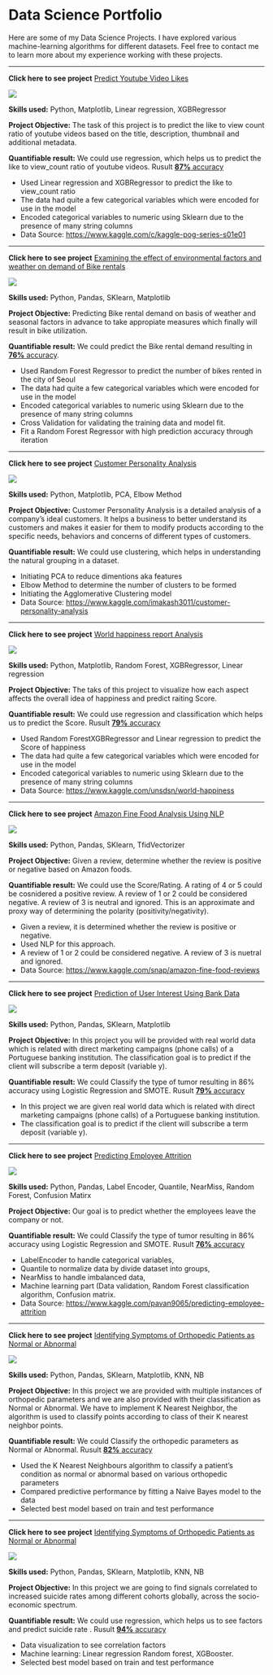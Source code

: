 # Data Science Portfolio

Here are some of my Data Science Projects. I have explored various machine-learning algorithms for different datasets. Feel free to contact me to learn more about my experience working with these projects.

***

**Click here to see project** [Predict Youtube Video Likes](https://github.com/alesandrsokirka/youtube_predictions_Kaggle/blob/main/youtube_project.ipynb)

<img src="images/youtube.jpg?raw=true"/>

**Skills used:** Python, Matplotlib, Linear regression, XGBRegressor 

**Project Objective:** The task of this project is to predict the like to view count ratio of youtube videos based on the title, description, thumbnail and additional metadata.

**Quantifiable result:** We could use regression, which helps us to predict the like to view_count ratio of youtube videos. Rusult [**87%** accuracy](https://github.com/alesandrsokirka/youtube_predictions_Kaggle/blob/main/youtube_project.ipynb)

- Used Linear regression and XGBRegressor to predict the like to view_count ratio
- The data had quite a few categorical variables which were encoded for use in the model
- Encoded categorical variables to numeric using Sklearn due to the presence of many string columns
- Data Source: https://www.kaggle.com/c/kaggle-pog-series-s01e01

***

**Click here to see project** [Examining the effect of environmental factors and weather on demand of Bike rentals](https://github.com/alesandrsokirka/linear_regr_seoul_bikes/blob/main/final_linear_regr_seoul_bikes.ipynb) 

<img src="images/bike.jpg?raw=true"/>

**Skills used:** Python, Pandas, SKlearn, Matplotlib

**Project Objective:** Predicting Bike rental demand on basis of weather and seasonal factors in advance to take appropiate measures which finally will result in bike utilization.

**Quantifiable result:** We could predict the Bike rental demand resulting in [**76%** accuracy](https://github.com/alesandrsokirka/linear_regr_seoul_bikes/blob/main/final_linear_regr_seoul_bikes.ipynb).

- Used Random Forest Regressor to predict the number of bikes rented in the city of Seoul
- The data had quite a few categorical variables which were encoded for use in the model
- Encoded categorical variables to numeric using Sklearn due to the presence of many string columns
- Cross Validation for validating the training data and model fit.
- Fit a Random Forest Regressor with high prediction accuracy through iteration

***

**Click here to see project** [Customer Personality Analysis](https://github.com/alesandrsokirka/Customer_Personality_Analysis_Kaggle/blob/main/Customer_personality.ipynb)

<img src="images/customer.jpg?raw=true"/>

**Skills used:** Python, Matplotlib, PCA, Elbow Method

**Project Objective:** Customer Personality Analysis is a detailed analysis of a company’s ideal customers. It helps a business to better understand its customers and makes it easier for them to modify products according to the specific needs, behaviors and concerns of different types of customers.

**Quantifiable result:** We could use clustering, which helps in understanding the natural grouping in a dataset.

- Initiating PCA to reduce dimentions aka features
- Elbow Method to determine the number of clusters to be formed
- Initiating the Agglomerative Clustering model
- Data Source: https://www.kaggle.com/imakash3011/customer-personality-analysis


***

**Click here to see project** [World happiness report Analysis](https://github.com/alesandrsokirka/world_happiness_report_Kaggle/blob/main/World_Happiness_Report.ipynb)

<img src="images/happy.jpg?raw=true"/>

**Skills used:** Python, Matplotlib, Random Forest, XGBRegressor, Linear regression 

**Project Objective:** The taks of this project to visualize how each aspect affects the overall idea of happiness and predict raiting Score.

**Quantifiable result:** We could use regression and classification which helps us to predict the Score. Rusult [**79%** accuracy](https://github.com/alesandrsokirka/world_happiness_report_Kaggle/blob/main/World_Happiness_Report.ipynb)

- Used Random ForestXGBRegressor and Linear regression to predict the Score of happiness
- The data had quite a few categorical variables which were encoded for use in the model
- Encoded categorical variables to numeric using Sklearn due to the presence of many string columns
- Data Source: https://www.kaggle.com/unsdsn/world-happiness


***


**Click here to see project** [Amazon Fine Food Analysis Using NLP](https://github.com/alesandrsokirka/amazon_nlp/blob/main/amazon.ipynb)

<img src="images/amazon.jpeg?raw=true"/>

**Skills used:** Python, Pandas, SKlearn, TfidVectorizer 

**Project Objective:** Given a review, determine whether the review is positive or negative based on Amazon foods.

**Quantifiable result:** We could use the Score/Rating. A rating of 4 or 5 could be cosnidered a positive review. A review of 1 or 2 could be considered negative. A review of 3 is neutral and ignored. This is an approximate and proxy way of determining the polarity (positivity/negativity).

- Given a review, it is determined whether the review is positive or negative.
- Used NLP for this approach.
- A review of 1 or 2 could be considered negative. A review of 3 is nuetral and ignored.
- Data Source: https://www.kaggle.com/snap/amazon-fine-food-reviews


***


**Click here to see project** [Prediction of User Interest Using Bank Data](https://github.com/alesandrsokirka/Logistic_Regression_project_bank/blob/main/logistic__bank_portug.ipynb)

<img src="images/bank.jpg?raw=true"/>

**Skills used:** Python, Pandas, SKlearn, Matplotlib 

**Project Objective:** In this project you will be provided with real world data which is related with direct marketing campaigns (phone calls) of a Portuguese banking institution. The classification goal is to predict if the client will subscribe a term deposit (variable y).

**Quantifiable result:** We could Classify the type of tumor resulting in 86% accuracy using Logistic Regression and SMOTE. Rusult [**79%** accuracy](https://github.com/alesandrsokirka/Logistic_Regression_project_bank/blob/main/logistic__bank_portug.ipynb)

- In this project we are given real world data which is related with direct marketing campaigns (phone calls) of a Portuguese banking institution.
- The classification goal is to predict if the client will subscribe a term deposit (variable y).


***


**Click here to see project** [Predicting Employee Attrition](https://github.com/alesandrsokirka/employee_attrition_prediction/blob/main/employee.ipynb)

<img src="images/employee.jpg?raw=true"/>

**Skills used:** Python, Pandas, Label Encoder, Quantile, NearMiss, Random Forest, Confusion Matirx

**Project Objective:** Our goal is to predict whether the employees leave the company or not.

**Quantifiable result:** We could Classify the type of tumor resulting in 86% accuracy using Logistic Regression and SMOTE. Rusult [**76%** accuracy](https://github.com/alesandrsokirka/employee_attrition_prediction/blob/main/employee.ipynb)

- LabelEncoder to handle categorical variables,
- Quantile to normalize data by divide dataset into groups,
- NearMiss to handle imbalanced data,
- Machine learning part (Data validation, Random Forest classification algorithm, Confusion matrix.
- Data Source: https://www.kaggle.com/pavan9065/predicting-employee-attrition


***


**Click here to see project** [Identifying Symptoms of Orthopedic Patients as Normal or Abnormal](https://github.com/alesandrsokirka/employee_attrition_prediction/blob/main/employee.ipynb)

<img src="images/orthopedic.jpg?raw=true"/>

**Skills used:** Python, Pandas, SKlearn, Matplotlib, KNN, NB

**Project Objective:** In this project we are provided with multiple instances of orthopedic parameters and we are also provided with their classification as Normal or Abnormal. We have to implement K Nearest Neighbor, the algorithm is used to classify points according to class of their K nearest neighbor points.

**Quantifiable result:** We could Classify the orthopedic parameters as Normal or Abnormal. Rusult [**82%** accuracy](https://github.com/alesandrsokirka/orthopedic_project_KNN_NB/blob/main/project__.ipynb) 

- Used the K Nearest Neighbours algorithm to classify a patient’s condition as normal or abnormal based on various orthopedic parameters
- Compared predictive performance by fitting a Naive Bayes model to the data
- Selected best model based on train and test performance


***


**Click here to see project** [Identifying Symptoms of Orthopedic Patients as Normal or Abnormal](https://github.com/alesandrsokirka/suicide_rate_Kaggle/blob/main/Suicide_Rates.ipynb)

<img src="images/suicide.jpg?raw=true"/>

**Skills used:** Python, Pandas, SKlearn, Matplotlib, KNN, NB

**Project Objective:** In this project we are going to find signals correlated to increased suicide rates among different cohorts globally, across the socio-economic spectrum.

**Quantifiable result:** We could use regression, which helps us to see factors and predict suicide rate . Rusult [**94%** accuracy](https://github.com/alesandrsokirka/suicide_rate_Kaggle/blob/main/Suicide_Rates.ipynb) 

- Data visualization to see correlation factors 
- Machine learning: Linear regression Random forest, XGBooster.
- Selected best model based on train and test performance
